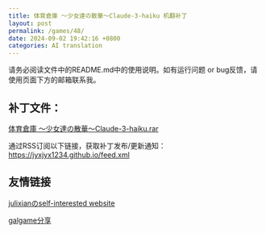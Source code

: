 ```yaml
---
title: 体育倉庫 ～少女達の散華～Claude-3-haiku 机翻补丁
layout: post
permalink: /games/48/
date: 2024-09-02 19:42:16 +0800
categories: AI translation
---
```



请务必阅读文件中的README.md中的使用说明。如有运行问题 or bug反馈，请使用页面下方的邮箱联系我。

## 补丁文件：

[体育倉庫 ～少女達の散華～Claude-3-haiku.rar](../resources/%E4%BD%93%E8%82%B2%E5%80%89%E5%BA%AB%20%EF%BD%9E%E5%B0%91%E5%A5%B3%E9%81%94%E3%81%AE%E6%95%A3%E8%8F%AF%EF%BD%9EClaude-3-haiku.rar)

 

通过RSS订阅以下链接，获取补丁发布/更新通知：https://jyxjyx1234.github.io/feed.xml

## 友情链接

[julixianのself-interested website](https://julixian-siw.worldsystem.top/) 

[galgame分享](https://t.me/galgpt)